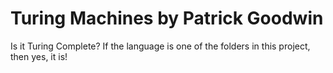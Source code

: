 # Turing Machines by Patrick Goodwin

Is it Turing Complete? If the language is one of the folders in this project, then yes, it is!
